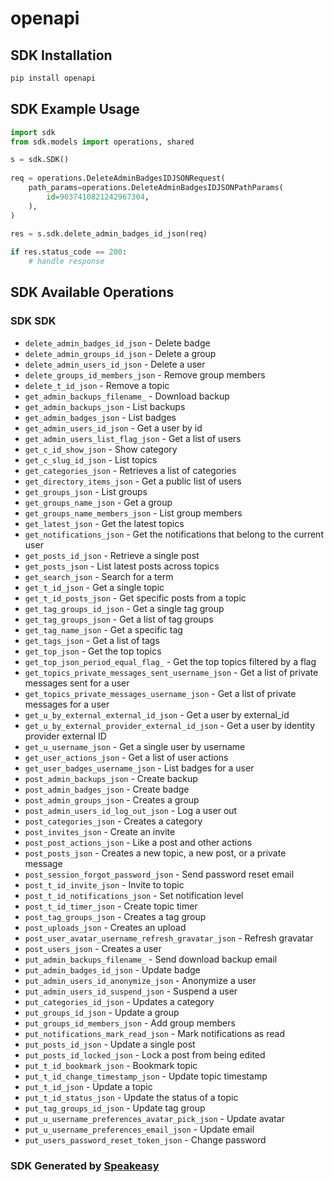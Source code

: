 # openapi

<!-- Start SDK Installation -->
## SDK Installation

```bash
pip install openapi
```
<!-- End SDK Installation -->

<!-- Start SDK Example Usage -->
## SDK Example Usage

```python
import sdk
from sdk.models import operations, shared

s = sdk.SDK()
    
req = operations.DeleteAdminBadgesIDJSONRequest(
    path_params=operations.DeleteAdminBadgesIDJSONPathParams(
        id=9037410821242967304,
    ),
)
    
res = s.sdk.delete_admin_badges_id_json(req)

if res.status_code == 200:
    # handle response
```
<!-- End SDK Example Usage -->

<!-- Start SDK Available Operations -->
## SDK Available Operations

### SDK SDK

* `delete_admin_badges_id_json` - Delete badge
* `delete_admin_groups_id_json` - Delete a group
* `delete_admin_users_id_json` - Delete a user
* `delete_groups_id_members_json` - Remove group members
* `delete_t_id_json` - Remove a topic
* `get_admin_backups_filename_` - Download backup
* `get_admin_backups_json` - List backups
* `get_admin_badges_json` - List badges
* `get_admin_users_id_json` - Get a user by id
* `get_admin_users_list_flag_json` - Get a list of users
* `get_c_id_show_json` - Show category
* `get_c_slug_id_json` - List topics
* `get_categories_json` - Retrieves a list of categories
* `get_directory_items_json` - Get a public list of users
* `get_groups_json` - List groups
* `get_groups_name_json` - Get a group
* `get_groups_name_members_json` - List group members
* `get_latest_json` - Get the latest topics
* `get_notifications_json` - Get the notifications that belong to the current user
* `get_posts_id_json` - Retrieve a single post
* `get_posts_json` - List latest posts across topics
* `get_search_json` - Search for a term
* `get_t_id_json` - Get a single topic
* `get_t_id_posts_json` - Get specific posts from a topic
* `get_tag_groups_id_json` - Get a single tag group
* `get_tag_groups_json` - Get a list of tag groups
* `get_tag_name_json` - Get a specific tag
* `get_tags_json` - Get a list of tags
* `get_top_json` - Get the top topics
* `get_top_json_period_equal_flag_` - Get the top topics filtered by a flag
* `get_topics_private_messages_sent_username_json` - Get a list of private messages sent for a user
* `get_topics_private_messages_username_json` - Get a list of private messages for a user
* `get_u_by_external_external_id_json` - Get a user by external_id
* `get_u_by_external_provider_external_id_json` - Get a user by identity provider external ID
* `get_u_username_json` - Get a single user by username
* `get_user_actions_json` - Get a list of user actions
* `get_user_badges_username_json` - List badges for a user
* `post_admin_backups_json` - Create backup
* `post_admin_badges_json` - Create badge
* `post_admin_groups_json` - Creates a group
* `post_admin_users_id_log_out_json` - Log a user out
* `post_categories_json` - Creates a category
* `post_invites_json` - Create an invite
* `post_post_actions_json` - Like a post and other actions
* `post_posts_json` - Creates a new topic, a new post, or a private message
* `post_session_forgot_password_json` - Send password reset email
* `post_t_id_invite_json` - Invite to topic
* `post_t_id_notifications_json` - Set notification level
* `post_t_id_timer_json` - Create topic timer
* `post_tag_groups_json` - Creates a tag group
* `post_uploads_json` - Creates an upload
* `post_user_avatar_username_refresh_gravatar_json` - Refresh gravatar
* `post_users_json` - Creates a user
* `put_admin_backups_filename_` - Send download backup email
* `put_admin_badges_id_json` - Update badge
* `put_admin_users_id_anonymize_json` - Anonymize a user
* `put_admin_users_id_suspend_json` - Suspend a user
* `put_categories_id_json` - Updates a category
* `put_groups_id_json` - Update a group
* `put_groups_id_members_json` - Add group members
* `put_notifications_mark_read_json` - Mark notifications as read
* `put_posts_id_json` - Update a single post
* `put_posts_id_locked_json` - Lock a post from being edited
* `put_t_id_bookmark_json` - Bookmark topic
* `put_t_id_change_timestamp_json` - Update topic timestamp
* `put_t_id_json` - Update a topic
* `put_t_id_status_json` - Update the status of a topic
* `put_tag_groups_id_json` - Update tag group
* `put_u_username_preferences_avatar_pick_json` - Update avatar
* `put_u_username_preferences_email_json` - Update email
* `put_users_password_reset_token_json` - Change password

<!-- End SDK Available Operations -->

### SDK Generated by [Speakeasy](https://docs.speakeasyapi.dev/docs/using-speakeasy/client-sdks)
